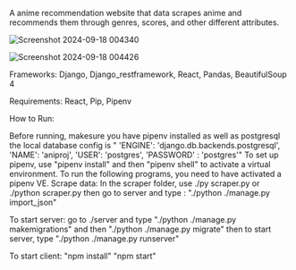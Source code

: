 A anime recommendation website that data scrapes anime and recommends them through genres, scores, and other different attributes.

![Screenshot 2024-09-18 004340](https://github.com/user-attachments/assets/6f418063-9322-47e8-ba46-acd2aa0d3e5f)

![Screenshot 2024-09-18 004426](https://github.com/user-attachments/assets/fd70b89c-3c87-43c7-b068-aa7194de1a8c)

Frameworks:
Django, Django_restframework, React, Pandas, BeautifulSoup 4

Requirements: 
React, Pip, Pipenv 

How to Run:

Before running, makesure you have pipenv installed as well as postgresql
the local database config is
"       'ENGINE': 'django.db.backends.postgresql',
        'NAME': 'aniproj',
        'USER': 'postgres',
        'PASSWORD' : 'postgres'"
To set up pipenv, use "pipenv install" and then "pipenv shell" to activate a virtual environment.
To run the following programs, you need to have activated a pipenv VE.
Scrape data:
  In the scraper folder, use ./py scraper.py or ./python scraper.py
  then go to server and type : "./python ./manage.py import_json"

To start server:
  go to ./server and type "./python ./manage.py makemigrations" and then "./python ./manage.py migrate"
  then to start server, type "./python ./manage.py runserver"

To start client:
  "npm install"
  "npm start"
